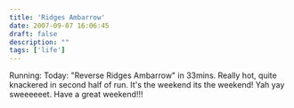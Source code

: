```yaml
---
title: 'Ridges Ambarrow'
date: 2007-09-07 16:06:45
draft: false
description: ""
tags: ['life']
---
```


Running: Today: "Reverse Ridges Ambarrow" in 33mins. Really hot, quite knackered in second half of run. It's the weekend its the weekend! Yah yay sweeeeeet. Have a great weekend!!!